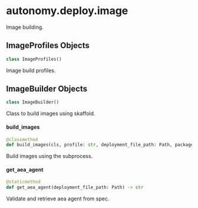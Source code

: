 <a id="autonomy.deploy.image"></a>

# autonomy.deploy.image

Image building.

<a id="autonomy.deploy.image.ImageProfiles"></a>

## ImageProfiles Objects

```python
class ImageProfiles()
```

Image build profiles.

<a id="autonomy.deploy.image.ImageBuilder"></a>

## ImageBuilder Objects

```python
class ImageBuilder()
```

Class to build images using skaffold.

<a id="autonomy.deploy.image.ImageBuilder.build_images"></a>

#### build`_`images

```python
@classmethod
def build_images(cls, profile: str, deployment_file_path: Path, packages_dir: Path, build_dir: Path, skaffold_dir: Path, version: str, push: bool = False) -> None
```

Build images using the subprocess.

<a id="autonomy.deploy.image.ImageBuilder.get_aea_agent"></a>

#### get`_`aea`_`agent

```python
@staticmethod
def get_aea_agent(deployment_file_path: Path) -> str
```

Validate and retrieve aea agent from spec.

